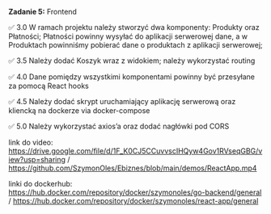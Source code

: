 **Zadanie 5:** Frontend

:white_check_mark: 3.0 W ramach projektu należy stworzyć dwa komponenty: Produkty oraz
Płatności; Płatności powinny wysyłać do aplikacji serwerowej dane, a w
Produktach powinniśmy pobierać dane o produktach z aplikacji
serwerowej;

:white_check_mark: 3.5 Należy dodać Koszyk wraz z widokiem; należy wykorzystać routing

:white_check_mark: 4.0 Dane pomiędzy wszystkimi komponentami powinny być przesyłane za
pomocą React hooks

:white_check_mark: 4.5 Należy dodać skrypt uruchamiający aplikację serwerową oraz
kliencką na dockerze via docker-compose

:white_check_mark: 5.0 Należy wykorzystać axios’a oraz dodać nagłówki pod CORS

link do video: https://drive.google.com/file/d/1F_K0CJ5CCuvvscIHQyw4Gov1RVseqGBG/view?usp=sharing / https://github.com/SzymonOles/Ebiznes/blob/main/demos/ReactApp.mp4

linki do dockerhub: https://hub.docker.com/repository/docker/szymonoles/go-backend/general / https://hub.docker.com/repository/docker/szymonoles/react-app/general